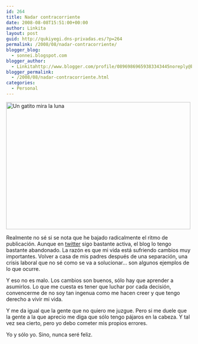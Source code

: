 ```yaml
---
id: 264
title: Nadar contracorriente
date: 2008-08-08T15:51:00+00:00
author: Linkita
layout: post
guid: http://qukiyegi.dns-privadas.es/?p=264
permalink: /2008/08/nadar-contracorriente/
blogger_blog:
  - sonnei.blogspot.com
blogger_author:
  - Linkitahttp://www.blogger.com/profile/08969869659383343445noreply@blogger.com
blogger_permalink:
  - /2008/08/nadar-contracorriente.html
categories:
  - Personal
---
```

[<img src="http://farm4.static.flickr.com/3264/2742826139_670542c03b.jpg" width="500" height="345" alt="Un gatito mira la luna" />](http://www.flickr.com/photos/linkita/2742826139/ "Un gatito mira la luna by Linkita, on Flickr")

Realmente no sé si se nota que he bajado radicalmente el ritmo de publicación. Aunque en [twitter](http://twitter.com/Linkita) sigo bastante activa, el blog lo tengo bastante abandonado. La razón es que mi vida está sufriendo cambios muy importantes. Volver a casa de mis padres después de una separación, una crisis laboral que no sé como se va a solucionar&#8230; son algunos ejemplos de lo que ocurre.

Y eso no es malo. Los cambios son buenos, sólo hay que aprender a asumirlos. Lo que me cuesta es tener que luchar por cada decisión, convencerme de no soy tan ingenua como me hacen creer y que tengo derecho a vivir mi vida.

Y me da igual que la gente que no quiero me juzgue. Pero si me duele que la gente a la que aprecio me diga que sólo tengo pájaros en la cabeza. Y tal vez sea cierto, pero yo debo cometer mis propios errores.

Yo y sólo yo. Sino, nunca seré feliz.